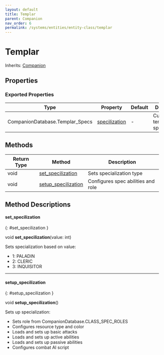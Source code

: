```yaml
---
layout: default
title: Templar
parent: Companion
nav_order: 6
permalink: /systems/entities/entity-class/templar
---
```


# Templar

Inherits: [Companion](../companion/)

## Properties

### Exported Properties

| Type | Property | Default | Description |
|------|----------|---------|-------------|
| CompanionDatabase.Templar_Specs | [specilization](#specilization) | - | Current templar specialization |

## Methods

| Return Type | Method | Description |
|------------|---------|-------------|
| void | [set_specilization](#set_specilization) | Sets specialization type |
| void | [setup_specilization](#setup_specilization) | Configures spec abilities and role |

## Method Descriptions 

#### set_specilization
{: #set_specilization }

void **set_specilization**(value: int)

Sets specialization based on value:
* 1: PALADIN
* 2: CLERIC
* 3: INQUISITOR

---

#### setup_specilization
{: #setup_specilization }

void **setup_specilization**()

Sets up specialization:
* Sets role from CompanionDatabase.CLASS_SPEC_ROLES
* Configures resource type and color
* Loads and sets up basic attacks
* Loads and sets up active abilities
* Loads and sets up passive abilities
* Configures combat AI script